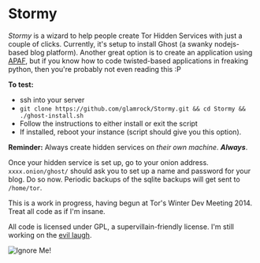 Stormy
=========

*Stormy* is a wizard to help people create Tor Hidden Services with just a couple of clicks. Currently, it's setup to install Ghost (a swanky nodejs-based blog platform). Another great option is to create an application using [APAF](https://apaf.readthedocs.org/en/latest/), but if you know how to code twisted-based applications in freaking python, then you're probably not even reading this :P

**To test:**
* ssh into your server
* `git clone https://github.com/glamrock/Stormy.git && cd Stormy && ./ghost-install.sh`
* Follow the instructions to either install or exit the script
* If installed, reboot your instance (script should give you this option).

**Reminder:** Always create hidden services on *their own machine*. ***Always***.

Once your hidden service is set up, go to your onion address. `xxxx.onion/ghost/` should ask you to set up a name and password for your blog. Do so now. Periodic backups of the sqlite backups will get sent to `/home/tor`.

This is a work in progress, having begun at Tor's Winter Dev Meeting 2014. Treat all code as if I'm insane.

All code is licensed under GPL, a supervillain-friendly license. I'm still working on the [evil laugh](http://www.youtube.com/watch?v=IGqwqxRF598).

![Ignore Me!](http://i.imgur.com/1xV099o.jpg)
